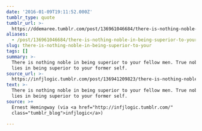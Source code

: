 ```yaml
---
date: '2016-01-09T19:11:52.000Z'
tumblr_type: quote
tumblr_url: >-
  https://ddemaree.tumblr.com/post/136961046684/there-is-nothing-noble-in-being-superior-to-your
aliases:
  - /post/136961046684/there-is-nothing-noble-in-being-superior-to-your
slug: there-is-nothing-noble-in-being-superior-to-your
tags: []
summary: >-
  There is nothing noble in being superior to your fellow men. True nobility
  lies in being superior to your former self.
source_url: >-
  https://infjlogic.tumblr.com/post/136941209823/there-is-nothing-noble-in-being-superior-to-your
text: >-
  There is nothing noble in being superior to your fellow men. True nobility
  lies in being superior to your former self.
source: >+
  Ernest Hemingway (via <a href="http://infjlogic.tumblr.com/"
  class="tumblr_blog">infjlogic</a>)

---
```


